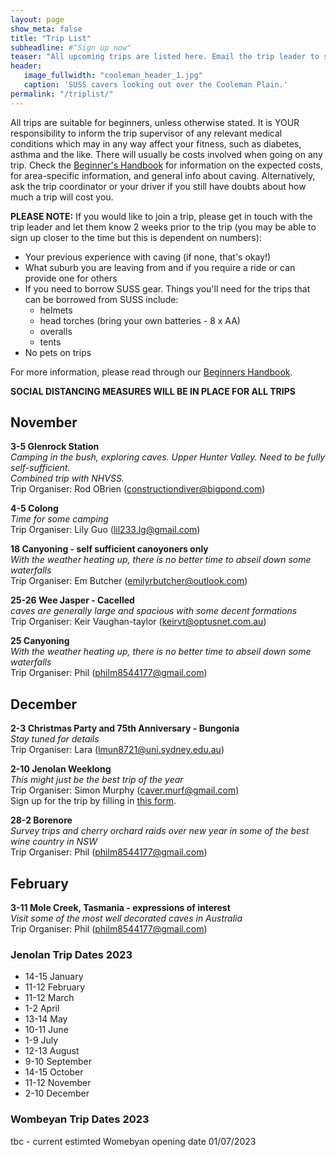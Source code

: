 ```yaml
---
layout: page
show_meta: false
title: "Trip List"
subheadline: #"Sign up now"
teaser: "All upcoming trips are listed here. Email the trip leader to sign up."
header:
   image_fullwidth: "cooleman_header_1.jpg"
   caption: 'SUSS cavers looking out over the Cooleman Plain.'
permalink: "/triplist/"
---
```


<!-- To Do convert this to auto genarage from a yaml file -->

All trips are suitable for beginners, unless otherwise stated.  It is YOUR responsibility to inform the trip supervisor of any relevant medical
conditions which may in any way affect your fitness, such as diabetes,
asthma and the like. There will usually be costs involved when going on any trip. Check the <a href="/assets/handbook.pdf">Beginner's Handbook</a>
for information on the expected costs, for area-specific information, and general info about caving. Alternatively, ask the trip coordinator or your driver
if you still have doubts about how much a trip will cost you.

**PLEASE NOTE:**
If you would like to join a trip, please get in touch with the trip leader and let them know 2 weeks prior to the trip (you may be able to sign up closer to the time but this is dependent on numbers):

-   Your previous experience with caving (if none, that's okay!)
-   What suburb you are leaving from and if you require a ride or can provide one for others
-   If you need to borrow SUSS gear. Things you'll need for the trips that can be borrowed from SUSS include:
    -   helmets
    -   head torches (bring your own batteries - 8 x AA)
    -   overalls
    -   tents
- No pets on trips

For more information, please read through our [Beginners Handbook](/assets/handbook.pdf).

**SOCIAL DISTANCING MEASURES WILL BE IN PLACE FOR ALL TRIPS**   

## November

**3-5 Glenrock Station**  
*Camping in the bush, exploring caves. Upper Hunter Valley. Need to be fully self-sufficient.*   
*Combined trip with NHVSS.*  
Trip Organiser: Rod OBrien (constructiondiver@bigpond.com)  

**4-5 Colong**  
*Time for some camping*  
Trip Organiser: Lily Guo (lil233.lg@gmail.com)  

**18 Canyoning - self sufficient canoyoners only**  
*With the weather heating up, there is no better time to abseil down some waterfalls*  
Trip Organiser: Em Butcher (emilyrbutcher@outlook.com)  

**25-26 Wee Jasper -  Cacelled**  
*caves are generally large and spacious with some decent formations*  
Trip Organiser: Keir Vaughan-taylor (keirvt@optusnet.com.au)  

**25 Canyoning**  
*With the weather heating up, there is no better time to abseil down some waterfalls*  
Trip Organiser: Phil (philm8544177@gmail.com)  

## December

**2-3 Christmas Party and 75th Anniversary - Bungonia**  
*Stay tuned for details*  
Trip Organiser: Lara (lmun8721@uni.sydney.edu.au)  

**2-10 Jenolan Weeklong**  
*This might just be the best trip of the year*  
Trip Organiser: Simon Murphy (caver.murf@gmail.com)  
Sign up for the trip by filling in [this form](https://docs.google.com/forms/d/e/1FAIpQLScsJIs5u_EEYzd-OuFJ7aG_vbXaUBlDjMdVw-KbzrRQ52tWeg/viewform?usp=sf_link). 

**28-2 Borenore**  
*Survey trips and cherry orchard raids over new year in some of the best wine country in NSW*  
Trip Organiser: Phil (philm8544177@gmail.com)  

## February

**3-11 Mole Creek, Tasmania - expressions of interest**  
*Visit some of the most well decorated caves in Australia*  
Trip Organiser: Phil (philm8544177@gmail.com)  

### Jenolan Trip Dates 2023  

- 14-15 January
- 11-12 February
- 11-12 March
- 1-2 April
- 13-14 May
- 10-11 June
- 1-9 July
- 12-13 August
- 9-10 September
- 14-15 October
- 11-12 November
- 2-10 December

### Wombeyan Trip Dates 2023

tbc - current estimted Womebyan opening date 01/07/2023
